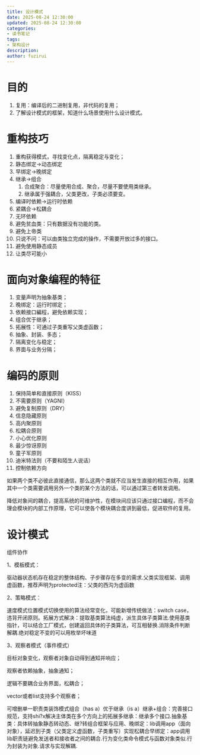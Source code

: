 ```yaml
---
title: 设计模式
date: 2025-08-24 12:30:00
updated: 2025-08-24 12:30:00
categories:
- 读书笔记
tags:
- 架构设计
description: 
author: fuzirui
---
```

# 目的

1. 复用：编译后的二进制复用，非代码的复用；
2. 了解设计模式的框架，知道什么场景使用什么设计模式。

# 重构技巧

1. 重构获得模式，寻找变化点，隔离稳定与变化；
2. 静态绑定->动态绑定
3. 早绑定->晚绑定
4. 继承->组合
   1. 合成聚合：尽量使用合成、聚合，尽量不要使用类继承。
   2. 继承属于强耦合，父类更改，子类必须要变。
5. 编译时依赖->运行时依赖
6. 紧耦合->松耦合
7. 无环依赖
8. 避免贫血类：只有数据没有功能的类。
9. 避免上帝类
10. 只说不问：可以由类独立完成的操作，不需要开放过多的接口。
11. 避免使用静态成员
12. 让类尽可能小

# 面向对象编程的特征

1. 变量声明为抽象基类；
2. 晚绑定：运行时绑定；
3. 依赖接口編程，避免依赖实现；
4. 组合优于继承；
5. 拓展性：可通过子类重写父类虚函数；
6. 抽象、封装、多态；
7. 隔离变化与稳定；
8. 界面与业务分隔；

# 编码的原则

1. 保持简单和直接原则（KISS）
2. 不需要原则（YAGNI）
3. 避免复制原则（DRY）
4. 信息隐藏原则
5. 高内聚原则
6. 松耦合原则
7. 小心优化原则
8. 最少惊讶原则
9. 童子军原则
10. 迪米特法则（不要和陌生人说话）
11. 控制依赖方向

如果两个类不必彼此直接通信，那么这两个类就不应当发生直接的相互作用，如果其中一个类需要调用另外一个类的某个方法的话，可以通过第三者转发调用。

降低对象间的耦合，提高系统的可维护性，在模块间应该只通过接口编程，而不会理会模块的内部工作原理，它可以使各个模块耦合度讲到最低，促进软件的复用。

# 设计模式

组件协作

1、模板模式：

驱动器状态机存在稳定的整体结构、子步骤存在多变的需求.父类实现框架、调用虚函数，推荐声明为protected注：父类的西沟为虚函数

2、策略模式：

速度模式位置模式切换使用的算法经常变化，可能新增传统做法：switch case，违背开闭原则。拓展方式解决：提取基类算法纯虚，派生具体子类算法.使用基类指针，可以结合工厂模式，创建返回具体的子类算法，可互相替换.消除条件判断解耦.绝对稳定不变的可以用枚举坏味道

3、观察者模式（事件模式）

目标对象变化，观察者对象自动得到通知并响应；

观察者依赖抽象，抽象通知；

逻辑不要耦合业务界面，松耦合；

vector或者list支持多个观察者；

可增删单一职责类装饰模式组合（has a）优于继承（is a）继承+组合：完善接口规范，支持shi?x解决主体类在多个方向上的拓展多继承：继承多个接口.抽象基类：具体转抽象静态转动态、继?转组合框架与应用、晚绑定：lib调用app（面向对象），延迟到子类（父类定义虚函数，子类重写）实现松耦合早绑定：app调用lib职责链避免发送者和接收者之间的耦合.行为变化类命令模式与函数对象类似.行为封装为对象.请求与实现解耦.
